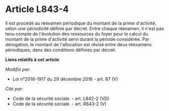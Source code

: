 # Article L843-4

Il est procédé au réexamen périodique du montant de la prime d'activité, selon une périodicité définie par décret. Entre
chaque réexamen, il n'est pas tenu compte de l'évolution des ressources du foyer pour le calcul du montant de la prime
d'activité servi durant la période considérée. Par dérogation, le montant de l'allocation est révisé entre deux réexamens
périodiques, dans des conditions définies par décret.

**Liens relatifs à cet article**

_Modifié par_:

  - Loi n°2016-1917 du 29 décembre 2016 - art. 87 (V)

_Cité par_:

  - Code de la sécurité sociale. - art. L842-2 (VD)
  - Code de la sécurité sociale. - art. R843-2 (V)
